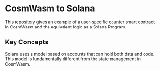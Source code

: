 # CosmWasm to Solana

This repository gives an example of a user-specific counter smart contract in CosmWasm and the equivalent logic as a Solana Program.

## Key Concepts

Solana uses a model based on accounts that can hold both data and code. This model is fundamentally different from the state management in CosmWasm.
